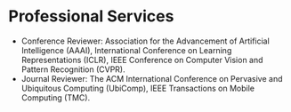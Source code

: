 # Professional Services
- Conference Reviewer: Association for the Advancement of Artificial Intelligence (AAAI), International Conference on Learning Representations (ICLR), IEEE Conference on Computer Vision and Pattern Recognition (CVPR).
- Journal Reviewer: The ACM International Conference on Pervasive and Ubiquitous Computing (UbiComp), IEEE Transactions on Mobile Computing (TMC).
